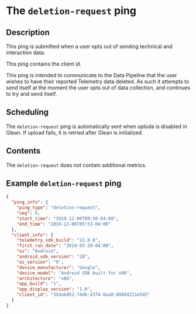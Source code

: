 # The `deletion-request` ping

## Description

This ping is submitted when a user opts out of sending technical and interaction data.

This ping contains the client id.

This ping is intended to communicate to the Data Pipeline that the user wishes to have their reported Telemetry data deleted.
As such it attempts to send itself at the moment the user opts out of data collection, and continues to try and send itself.

## Scheduling

The `deletion-request` ping is automatically sent when uploda is disabled in Glean.
If upload fails, it is retried after Glean is initialized.

## Contents

The `deletion-request` does not contain additional metrics.

## Example `deletion-request` ping

```json
{
  "ping_info": {
    "ping_type": "deletion-request",
    "seq": 0,
    "start_time": "2019-12-06T09:50-04:00",
    "end_time": "2019-12-06T09:53-04:00"
  },
  "client_info": {
    "telemetry_sdk_build": "22.0.0",
    "first_run_date": "2019-03-29-04:00",
    "os": "Android",
    "android_sdk_version": "28",
    "os_version": "9",
    "device_manufacturer": "Google",
    "device_model": "Android SDK built for x86",
    "architecture": "x86",
    "app_build": "1",
    "app_display_version": "1.0",
    "client_id": "35dab852-74db-43f4-8aa0-88884211e545"
  }
}
```
